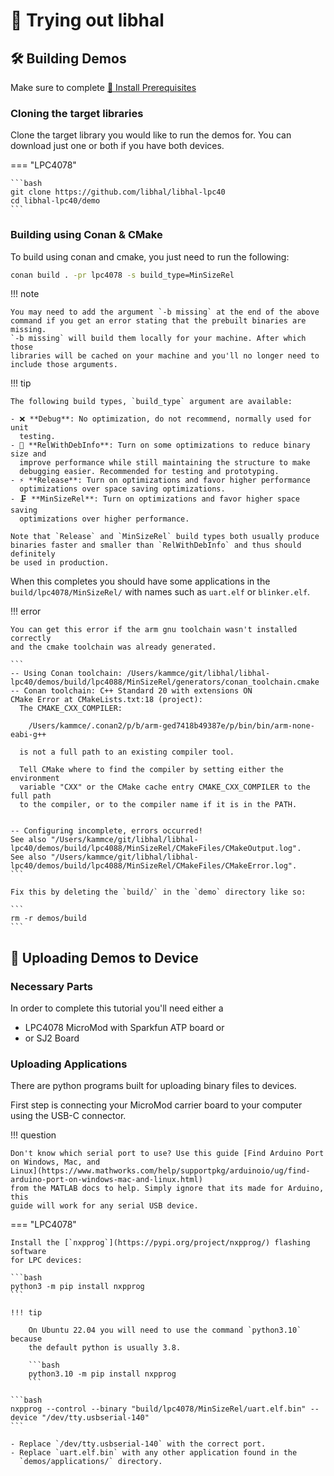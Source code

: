 # 🚀 Trying out libhal

## 🛠️ Building Demos

Make sure to complete [🧰 Install Prerequisites](prerequisites.md)

### Cloning the target libraries

Clone the target library you would like to run the demos for. You can download
just one or both if you have both devices.

=== "LPC4078"

    ```bash
    git clone https://github.com/libhal/libhal-lpc40
    cd libhal-lpc40/demo
    ```


### Building using Conan & CMake

To build using conan and cmake, you just need to run the following:

```bash
conan build . -pr lpc4078 -s build_type=MinSizeRel
```

!!! note

    You may need to add the argument `-b missing` at the end of the above
    command if you get an error stating that the prebuilt binaries are missing.
    `-b missing` will build them locally for your machine. After which those
    libraries will be cached on your machine and you'll no longer need to
    include those arguments.

!!! tip

    The following build types, `build_type` argument are available:

    - ❌ **Debug**: No optimization, do not recommend, normally used for unit
      testing.
    - 🧪 **RelWithDebInfo**: Turn on some optimizations to reduce binary size and
      improve performance while still maintaining the structure to make
      debugging easier. Recommended for testing and prototyping.
    - ⚡️ **Release**: Turn on optimizations and favor higher performance
      optimizations over space saving optimizations.
    - 🗜️ **MinSizeRel**: Turn on optimizations and favor higher space saving
      optimizations over higher performance.

    Note that `Release` and `MinSizeRel` build types both usually produce
    binaries faster and smaller than `RelWithDebInfo` and thus should definitely
    be used in production.

When this completes you should have some applications in the `build/lpc4078/MinSizeRel/` with
names such as `uart.elf` or `blinker.elf`.

!!! error

    You can get this error if the arm gnu toolchain wasn't installed correctly
    and the cmake toolchain was already generated.

    ```
    -- Using Conan toolchain: /Users/kammce/git/libhal/libhal-lpc40/demos/build/lpc4088/MinSizeRel/generators/conan_toolchain.cmake
    -- Conan toolchain: C++ Standard 20 with extensions ON
    CMake Error at CMakeLists.txt:18 (project):
      The CMAKE_CXX_COMPILER:

        /Users/kammce/.conan2/p/b/arm-ged7418b49387e/p/bin/bin/arm-none-eabi-g++

      is not a full path to an existing compiler tool.

      Tell CMake where to find the compiler by setting either the environment
      variable "CXX" or the CMake cache entry CMAKE_CXX_COMPILER to the full path
      to the compiler, or to the compiler name if it is in the PATH.


    -- Configuring incomplete, errors occurred!
    See also "/Users/kammce/git/libhal/libhal-lpc40/demos/build/lpc4088/MinSizeRel/CMakeFiles/CMakeOutput.log".
    See also "/Users/kammce/git/libhal/libhal-lpc40/demos/build/lpc4088/MinSizeRel/CMakeFiles/CMakeError.log".
    ```

    Fix this by deleting the `build/` in the `demo` directory like so:

    ```
    rm -r demos/build
    ```

## 💾 Uploading Demos to Device

### Necessary Parts

In order to complete this tutorial you'll need either a

- LPC4078 MicroMod with Sparkfun ATP board
or
- or SJ2 Board

### Uploading Applications

There are python programs built for uploading binary files to devices.

First step is connecting your MicroMod carrier board to your computer using the
USB-C connector.

!!! question

    Don't know which serial port to use? Use this guide [Find Arduino Port
    on Windows, Mac, and
    Linux](https://www.mathworks.com/help/supportpkg/arduinoio/ug/find-arduino-port-on-windows-mac-and-linux.html)
    from the MATLAB docs to help. Simply ignore that its made for Arduino, this
    guide will work for any serial USB device.

=== "LPC4078"

    Install the [`nxpprog`](https://pypi.org/project/nxpprog/) flashing software
    for LPC devices:

    ```bash
    python3 -m pip install nxpprog
    ```

    !!! tip

        On Ubuntu 22.04 you will need to use the command `python3.10` because
        the default python is usually 3.8.

        ```bash
        python3.10 -m pip install nxpprog
        ```

    ```bash
    nxpprog --control --binary "build/lpc4078/MinSizeRel/uart.elf.bin" --device "/dev/tty.usbserial-140"
    ```

    - Replace `/dev/tty.usbserial-140` with the correct port.
    - Replace `uart.elf.bin` with any other application found in the
      `demos/applications/` directory.
